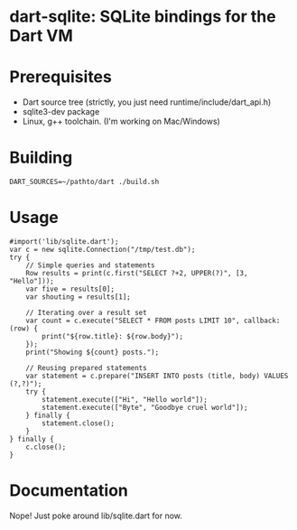 dart-sqlite: SQLite bindings for the Dart VM
============================================

# Prerequisites
  * Dart source tree (strictly, you just need runtime/include/dart_api.h)
  * sqlite3-dev package
  * Linux, g++ toolchain. (I'm working on Mac/Windows)

# Building
    DART_SOURCES=~/pathto/dart ./build.sh

# Usage
    #import('lib/sqlite.dart');
    var c = new sqlite.Connection("/tmp/test.db");
    try {
    	// Simple queries and statements
        Row results = print(c.first("SELECT ?+2, UPPER(?)", [3, "Hello"]));
        var five = results[0];
        var shouting = results[1];

        // Iterating over a result set
		var count = c.execute("SELECT * FROM posts LIMIT 10", callback: (row) {
			print("${row.title}: ${row.body}");
		});
		print("Showing ${count} posts.");

		// Reusing prepared statements
		var statement = c.prepare("INSERT INTO posts (title, body) VALUES (?,?)");
		try {
			statement.execute(["Hi", "Hello world"]);
			statement.execute(["Byte", "Goodbye cruel world"]);
		} finally {
			statement.close();
		}
	} finally {
		c.close();
	}
    
# Documentation
Nope! Just poke around lib/sqlite.dart for now.

